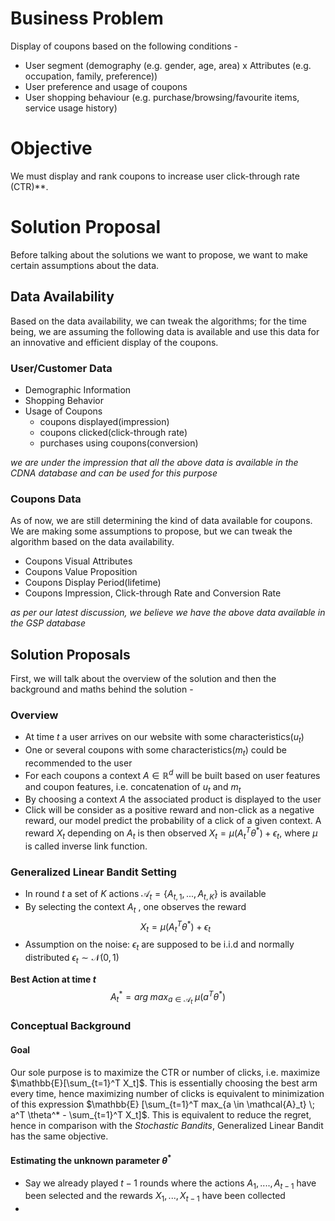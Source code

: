 # Business Problem
Display of coupons based on the following conditions - 
- User segment (demography (e.g. gender, age, area) x Attributes (e.g. occupation, family, preference))
- User preference and usage of coupons
- User shopping behaviour (e.g. purchase/browsing/favourite items, service usage history)

# Objective
We must display and rank coupons to increase user click-through rate (CTR)**. 

# Solution Proposal
Before talking about the solutions we want to propose, we want to make certain assumptions about the data. 

## Data Availability
Based on the data availability, we can tweak the algorithms; for the time being, we are assuming the following data is available and use this data for an innovative and efficient display of the coupons.

### User/Customer Data
- Demographic Information
- Shopping Behavior 
- Usage of Coupons
	- coupons displayed(impression)
	- coupons clicked(click-through rate)
	- purchases using coupons(conversion)

_we are under the impression that all the above data is available in the CDNA database and can be used for this purpose_

### Coupons Data
As of now, we are still determining the kind of data available for coupons. We are making some assumptions to propose, but we can tweak the algorithm based on the data availability.
- Coupons Visual Attributes
- Coupons Value Proposition
- Coupons Display Period(lifetime)
- Coupons Impression, Click-through Rate and Conversion Rate

_as per our latest discussion, we believe we have the above data available in the GSP database_


## Solution Proposals
First, we will talk about the overview of the solution and then the background and maths behind the solution - 

### Overview
- At time $t$ a user arrives on our website with some characteristics($u_t$)
- One or several coupons with some characteristics($m_t$) could be recommended to the user
- For each coupons a context $A \in \mathbb{R}^d$ will be built based on user features and coupon features, i.e. concatenation of $u_t$ and $m_t$
- By choosing a context $A$ the associated product is displayed to the user
- Click will be consider as a positive reward and non-click as a negative reward, our model predict the probability of a click of a given context. A reward $X_t$ depending on $A_t$ is then observed $X_t = \mu(A_t^T \theta^*) + \epsilon_t$, where $\mu$ is called inverse link function.

### Generalized Linear Bandit Setting
- In round $t$ a set of $K$ actions $\mathcal{A}_t = \{A_{t,1}, ..., A_{t,K}\}$  is available 
- By selecting the context $A_t$ , one observes the reward 
 $$X_t = \mu(A_t^T \theta^*) + \epsilon_t$$ 
- Assumption on the noise: $\epsilon_t$ are supposed to be i.i.d and normally distributed $\epsilon_t ∼ \mathcal{N} (0, 1)$ 

**Best Action at time $t$**
$$ A_t^* = arg \; max_{a \in \mathcal{A}_t} \; \mu ( a^T \theta^* )$$

### Conceptual Background

#### Goal
Our sole purpose is to maximize the CTR or number of clicks, i.e. maximize $\mathbb{E}[\sum_{t=1}^T X_t]$. This is essentially choosing the best arm every time, hence maximizing number of clicks is equivalent to minimization of this expression $\mathbb{E} [\sum_{t=1}^T max_{a \in \mathcal{A}_t} \; a^T \theta^* - \sum_{t=1}^T X_t]$. This is equivalent to reduce the regret, hence in comparison with the *Stochastic Bandits*, Generalized Linear Bandit has the same objective.

#### Estimating the unknown parameter $\theta^*$
- Say we already played $t − 1$ rounds where the actions $A_1, ...., A_{t−1}$ have been selected and the rewards $X_1, ..., X_{t−1}$ have been collected
- 
